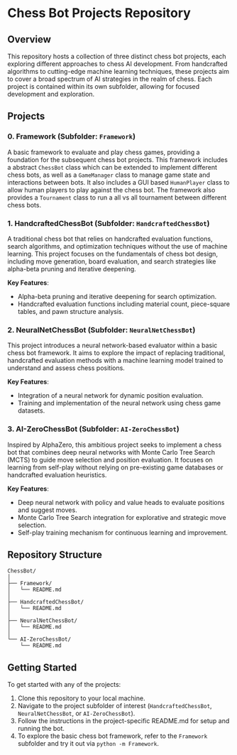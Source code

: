 # Chess Bot Projects Repository

## Overview

This repository hosts a collection of three distinct chess bot projects, each exploring different approaches to chess AI development. From handcrafted algorithms to cutting-edge machine learning techniques, these projects aim to cover a broad spectrum of AI strategies in the realm of chess. Each project is contained within its own subfolder, allowing for focused development and exploration.

## Projects

### 0. Framework (Subfolder: `Framework`)

A basic framework to evaluate and play chess games, providing a foundation for the subsequent chess bot projects. This framework includes a abstract `ChessBot` class which can be extended to implement different chess bots, as well as a `GameManager` class to manage game state and interactions between bots. It also includes a GUI based `HumanPlayer` class to allow human players to play against the chess bot. The framework also provides a `Tournament` class to run a all vs all tournament between different chess bots.

### 1. HandcraftedChessBot (Subfolder: `HandcraftedChessBot`)

A traditional chess bot that relies on handcrafted evaluation functions, search algorithms, and optimization techniques without the use of machine learning. This project focuses on the fundamentals of chess bot design, including move generation, board evaluation, and search strategies like alpha-beta pruning and iterative deepening.

**Key Features**:

- Alpha-beta pruning and iterative deepening for search optimization.
- Handcrafted evaluation functions including material count, piece-square tables, and pawn structure analysis.

### 2. NeuralNetChessBot (Subfolder: `NeuralNetChessBot`)

This project introduces a neural network-based evaluator within a basic chess bot framework. It aims to explore the impact of replacing traditional, handcrafted evaluation methods with a machine learning model trained to understand and assess chess positions.

**Key Features**:

- Integration of a neural network for dynamic position evaluation.
- Training and implementation of the neural network using chess game datasets.

### 3. AI-ZeroChessBot (Subfolder: `AI-ZeroChessBot`)

Inspired by AlphaZero, this ambitious project seeks to implement a chess bot that combines deep neural networks with Monte Carlo Tree Search (MCTS) to guide move selection and position evaluation. It focuses on learning from self-play without relying on pre-existing game databases or handcrafted evaluation heuristics.

**Key Features**:

- Deep neural network with policy and value heads to evaluate positions and suggest moves.
- Monte Carlo Tree Search integration for explorative and strategic move selection.
- Self-play training mechanism for continuous learning and improvement.

## Repository Structure

```text
ChessBot/
│
├── Framework/
│   └── README.md
│
├── HandcraftedChessBot/
│   └── README.md
│
├── NeuralNetChessBot/
│   └── README.md
│
└── AI-ZeroChessBot/
    └── README.md
```

## Getting Started

To get started with any of the projects:

1. Clone this repository to your local machine.
2. Navigate to the project subfolder of interest (`HandcraftedChessBot`, `NeuralNetChessBot`, or `AI-ZeroChessBot`).
3. Follow the instructions in the project-specific README.md for setup and running the bot.
4. To explore the basic chess bot framework, refer to the `Framework` subfolder and try it out via `python -m Framework`.
